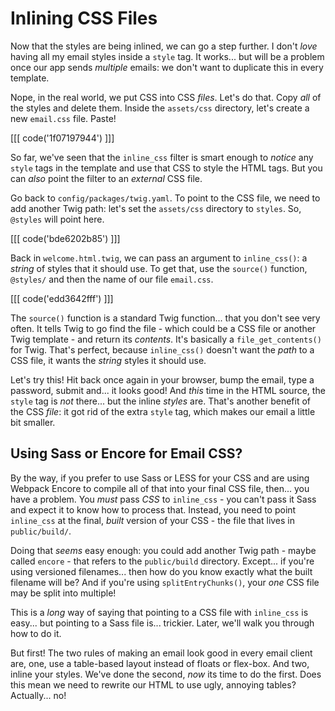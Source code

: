 # Inlining CSS Files

Now that the styles are being inlined, we can go a step further. I don't *love*
having all my email styles inside a `style` tag. It works... but will be
a problem once our app sends *multiple* emails: we don't want to duplicate this
in every template.

Nope, in the real world, we put CSS into CSS *files*. Let's do that. Copy
*all* of the styles and delete them. Inside the  `assets/css` directory, let's
create a new `email.css` file. Paste!

[[[ code('1f07197944') ]]]

So far, we've seen that the `inline_css` filter is smart enough to *notice*
any `style` tags in the template and use that CSS to style the HTML tags. But
you can *also* point the filter to an *external* CSS file.

Go back to `config/packages/twig.yaml`. To point to the CSS file, we need to add
another Twig path: let's set the `assets/css` directory to `styles`. So, `@styles`
will point here.

[[[ code('bde6202b85') ]]]

Back in `welcome.html.twig`, we can pass an argument to `inline_css()`: a
*string* of styles that it should use. To get that, use the `source()`
function, `@styles/` and then the name of our file `email.css`.

[[[ code('edd3642fff') ]]]

The `source()` function is a standard Twig function... that you don't see very
often. It tells Twig to go find the file - which could be a CSS file or another
Twig template - and return its *contents*. It's basically a `file_get_contents()`
for Twig. That's perfect, because `inline_css()` doesn't want the *path* to a CSS
file, it wants the *string* styles it should use.

Let's try this! Hit back once again in your browser, bump the email, type a password,
submit and... it looks good! And *this* time in the HTML source, the `style` tag
is *not* there... but the inline *styles* are. That's another benefit of
the CSS *file*: it got rid of the extra `style` tag, which makes our email
a little bit smaller.

## Using Sass or Encore for Email CSS?

By the way, if you prefer to use Sass or LESS for your CSS and are using Webpack
Encore to compile all of that into your final CSS file, then... you have a problem.
You *must* pass *CSS* to `inline_css` - you can't pass it Sass and expect it to
know how to process that. Instead, you need to point `inline_css` at the final,
*built* version of your CSS - the file that lives in `public/build/`.

Doing that *seems* easy enough: you could add another Twig path - maybe called
`encore` - that refers to the `public/build` directory. Except... if you're
using versioned filenames... then how do you know exactly what the built filename
will be? And if you're using `splitEntryChunks()`, your *one* CSS file may be
split into multiple!

This is a *long* way of saying that pointing to a CSS file with `inline_css` is
easy... but pointing to a Sass file is... trickier. Later, we'll walk you through
how to do it.

But first! The two rules of making an email look good in every email client are,
one, use a table-based layout instead of floats or flex-box. And two, inline
your styles. We've done the second, *now* its time to do the first. Does this mean
we need to rewrite our HTML to use ugly, annoying tables? Actually... no!
